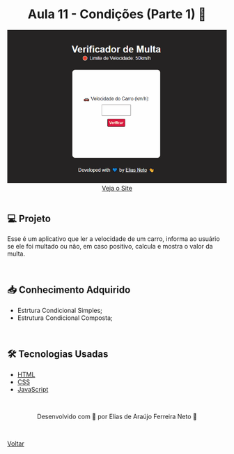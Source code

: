 <h1 align="center">Aula 11 - Condições (Parte 1) 🔀</h1>

<div align="center">
  <img src="./demonstracao.gif">
</div>

<div align="center">
  <a href="https://elias-neto.github.io/Curso-em-video-JavaScript/moduloD/aula11/index.html">Veja o Site</a>
</div>

<br>

## 💻 Projeto

Esse é um aplicativo que ler a velocidade de um carro, informa ao usuário se ele foi multado ou não, em caso positivo, calcula e mostra o valor da multa.

<br>

## 📥 Conhecimento Adquirido 

- Estrtura Condicional Simples;
- Estrutura Condicional Composta;

<br>

## 🛠 Tecnologias Usadas

- [HTML](https://www.w3schools.com/html/)
- [CSS](https://www.w3schools.com/css/)
- [JavaScript](https://www.w3schools.com/js/)

<br>

<p align="center"> Desenvolvido com 💙 por Elias de Araújo Ferreira Neto 👋 <p>

<br>
  
<a href="../../README.md">Voltar</a>